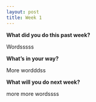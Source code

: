 ```yaml
---
layout: post
title: Week 1
---
```


**What did you do this past week?**

Wordsssss

**What’s in your way?**

More wordddss

**What will you do next week?**

more more wordssss
<!--![_config.yml]({{ site.baseurl }}/images/config.png)-->

<!--The easiest way to make your first post is to edit this one. Go into /_posts/ and update the Hello World markdown file. For more instructions head over to the [Jekyll Now repository](https://github.com/barryclark/jekyll-now) on GitHub.-->
